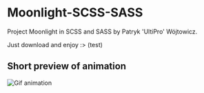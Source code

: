 # Moonlight-SCSS-SASS
Project Moonlight in SCSS and SASS by Patryk 'UltiPro' Wójtowicz.

Just download and enjoy :> (test)

## Short preview of animation 

![Gif animation](Moonlight.gif)
